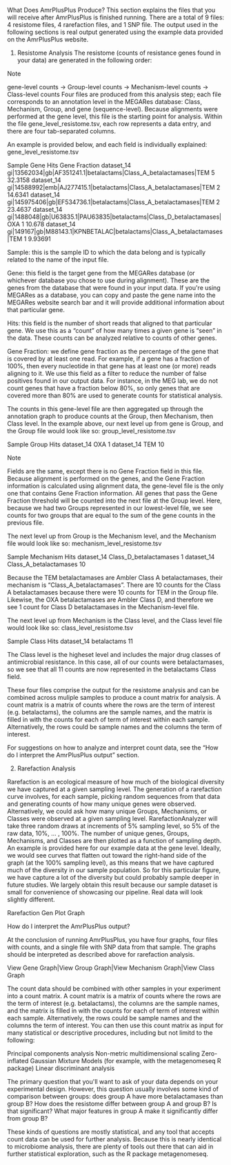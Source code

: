 What Does AmrPlusPlus Produce?
This section explains the files that you will receive after AmrPlusPlus is finished running. There are a total of 9 files: 4 resistome files, 4 rarefaction files, and 1 SNP file. The output used in the following sections is real output generated using the example data provided on the AmrPlusPlus website.

1. Resistome Analysis
The resistome (counts of resistance genes found in your data) are generated in the following order:

 Note


gene-level counts → Group-level counts → Mechanism-level counts → Class-level counts
Four files are produced from this analysis step; each file corresponds to an annotation level in the MEGARes database: Class, Mechanism, Group, and gene (sequence-level). Because alignments were performed at the gene level, this file is the starting point for analysis. Within the file gene_level_resistome.tsv, each row represents a data entry, and there are four tab-separated columns.

An example is provided below, and each field is individually explained:
gene_level_resistome.tsv

Sample	Gene	Hits	Gene Fraction
dataset_14	gi|13562034|gb|AF351241.1|betalactams|Class_A_betalactamases|TEM	5	32.3158
dataset_14	gi|14588992|emb|AJ277415.1|betalactams|Class_A_betalactamases|TEM	2	14.6341
dataset_14	gi|145975406|gb|EF534736.1|betalactams|Class_A_betalactamases|TEM	2	23.4637
dataset_14	gi|1488048|gb|U63835.1|PAU63835|betalactams|Class_D_betalactamases|OXA	1	10.678
dataset_14	gi|149167|gb|M88143.1|KPNBETALAC|betalactams|Class_A_betalactamases|TEM	1	9.93691
 

Sample: this is the sample ID to which the data belong and is typically related to the name of the input file.

Gene: this field is the target gene from the MEGARes database (or whichever database you chose to use during alignment). These are the genes from the database that were found in your input data. If you're using MEGARes as a database, you can copy and paste the gene name into the MEGARes website search bar and it will provide additional information about that particular gene.

Hits: this field is the number of short reads that aligned to that particular gene. We use this as a “count” of how many times a given gene is “seen” in the data. These counts can be analyzed relative to counts of other genes.

Gene Fraction: we define gene fraction as the percentage of the gene that is covered by at least one read. For example, if a gene has a fraction of 100%, then every nucleotide in that gene has at least one (or more) reads aligning to it. We use this field as a filter to reduce the number of false positives found in our output data. For instance, in the MEG lab, we do not count genes that have a fraction below 80%, so only genes that are covered more than 80% are used to generate counts for statistical analysis.

The counts in this gene-level file are then aggregated up through the annotation graph to produce counts at the Group, then Mechanism, then Class level. In the example above, our next level up from gene is Group, and the Group file would look like so:
group_level_resistome.tsv

Sample	Group	Hits
dataset_14	OXA	1
dataset_14	TEM	10
 

 Note

Fields are the same, except there is no Gene Fraction field in this file. Because alignment is performed on the genes, and the Gene Fraction information is calculated using alignment data, the gene-level file is the only one that contains Gene Fraction information. All genes that pass the Gene Fraction threshold will be counted into the next file at the Group level. Here, because we had two Groups represented in our lowest-level file, we see counts for two groups that are equal to the sum of the gene counts in the previous file.

The next level up from Group is the Mechanism level, and the Mechanism file would look like so:
mechanism_level_resistome.tsv

Sample	Mechanism	Hits
dataset_14	Class_D_betalactamases	1
dataset_14	Class_A_betalactamases	10
 

Because the TEM betalactamases are Ambler Class A betalactamases, their mechanism is “Class_A_betalactamases”. There are 10 counts for the Class A betalactamases because there were 10 counts for TEM in the Group file. Likewise, the OXA betalactamases are Ambler Class D, and therefore we see 1 count for Class D betalactamases in the Mechanism-level file.

The next level up from Mechanism is the Class level, and the Class level file would look like so:
class_level_resistome.tsv

Sample	Class	Hits
dataset_14	betalactams	11
 

The Class level is the higheset level and includes the major drug classes of antimicrobial resistance. In this case, all of our counts were betalactamases, so we see that all 11 counts are now represented in the betalactams Class field.

These four files comprise the output for the resistome analysis and can be combined across muliple samples to produce a count matrix for analysis. A count matrix is a matrix of counts where the rows are the term of interest (e.g. betalactams), the columns are the sample names, and the matrix is filled in with the counts for each of term of interest within each sample. Alternatively, the rows could be sample names and the columns the term of interest.

For suggestions on how to analyze and interpret count data, see the “How do I interpret the AmrPlusPlus output” section.

2. Rarefaction Analysis

Rarefaction is an ecological measure of how much of the biological diversity we have captured at a given sampling level. The generation of a rarefaction curve involves, for each sample, picking random sequences from that data and generating counts of how many unique genes were observed. Alternatively, we could ask how many unique Groups, Mechanisms, or Classes were observed at a given sampling level. RarefactionAnalyzer will take three random draws at increments of 5% sampling level, so 5% of the raw data, 10%, … , 100%. The number of unique genes, Groups, Mechanisms, and Classes are then plotted as a function of sampling depth. An example is provided here for our example data at the gene level. Ideally, we would see curves that flatten out toward the right-hand side of the graph (at the 100% sampling level), as this means that we have captured much of the diversity in our sample population. So for this particular figure, we have capture a lot of the diversity but could probably sample deeper in future studies. We largely obtain this result because our sample dataset is small for convenience of showcasing our pipeline. Real data will look slightly different.

Rarefaction Gen Plot Graph
 

How do I interpret the AmrPlusPlus output?

At the conclusion of running AmrPlusPlus, you have four graphs, four files with counts, and a single file with SNP data from that sample. The graphs should be interpreted as described above for rarefaction analysis.

View Gene Graph|View Group Graph|View Mechanism Graph|View Class Graph

The count data should be combined with other samples in your experiment into a count matrix. A count matrix is a matrix of counts where the rows are the term of interest (e.g. betalactams), the columns are the sample names, and the matrix is filled in with the counts for each of term of interest within each sample. Alternatively, the rows could be sample names and the columns the term of interest. You can then use this count matrix as input for many statistical or descriptive procedures, including but not limitd to the following:

Principal components analysis
Non-metric multidimensional scaling
Zero-inflated Gaussian Mixture Models (for example, with the metagenomeseq R package)
Linear discriminant analysis

The primary question that you'll want to ask of your data depends on your experimental design. However, this question usually involves some kind of comparison between groups: does group A have more betalactamases than group B? How does the resistome differ between group A and group B? Is that significant? What major features in group A make it significantly differ from group B?

These kinds of questions are mostly statistical, and any tool that accepts count data can be used for further analysis. Because this is nearly identical to microbiome analysis, there are plenty of tools out there that can aid in further statistical exploration, such as the R package metagenomeseq.